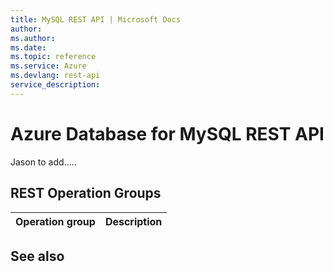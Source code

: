 ```yaml
---
title: MySQL REST API | Microsoft Docs
author: 
ms.author: 
ms.date: 
ms.topic: reference
ms.service: Azure
ms.devlang: rest-api
service_description: 
---
```


# Azure Database for MySQL REST API

Jason to add.....

## REST Operation Groups 

| Operation group | Description                                                        |
|-----------------|--------------------------------------------------------------------|

## See also

